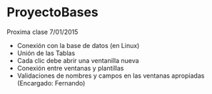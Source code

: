 ProyectoBases
=============
Proxima clase 7/01/2015
- Conexión con la base de datos (en Linux)
- Unión de las Tablas
- Cada clic debe abrir una ventanilla nueva
- Conexión entre ventanas y plantillas
- Validaciones de nombres y campos en las ventanas apropiadas (Encargado: Fernando)
